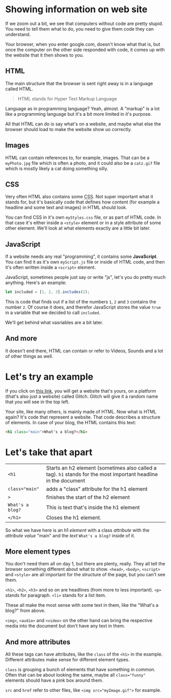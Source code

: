 # Showing information on web site

If we zoom out a bit, we see that computers without code are pretty stupid. You need to tell them what to do, you need to give them code they can understand.

Your browser, when you enter google.com, doesn't know what that is, but once the computer on the other side responded with code, it comes up with the website that it then shows to you.

## HTML

The main structure that the browser is sent right away is in a language called HTML.

> HTML stands for Hyper Text Markup Language

Language as in programming language? Yeah, almost. A "markup" is a lot like a programming language but it's a bit more limited in it's purpose.

All that HTML can do is say what's on a website, and maybe what else the browser should load to make the website show uo correctly.

## Images

HTML can contain references to, for example, images. That can be a `myPhoto.jpg` file which is often a photo, and it could also be a `catz.gif` file which is mostly likely a cat doing something silly.

## CSS

Very often HTML also contains some <abbr title="Cascading Style Sheets">CSS</abbr>. Not super important what it stands for, but it's basically code that defines how content (for example a headline and some text and images) in HTML should look.

You can find CSS in it's own `myStyles.css` file, or as part of HTML code. In that case it's either inside a `<style>` element or in a style attribute of some other element. We'll look at what elements exactly are a little bit later.

## JavaScript

If a website needs any real "programming", it contains some **JavaScript**. You can find it as it's own `myScript.js` file or inside of HTML code, and then it's often written inside a `<script>` element.

JavaScript, sometimes people just say or write "js", let's you do pretty much anything. Here's an example:

```js
let included = [1, 2, 3].includes(2);
```
This is code that finds out if a list of the numbers `1`, `2` and `3` contains the number `2`. Of course it does, and therefor JavaScript stores the value `true` in a variable that we decided to call `included`.

We'll get behind what vasriables are a bit later.

## And more
It doesn't end there, HTML can contain or refer to Videos, Sounds and a lot of other things as well.

# Let's try an example

If you click on [this link](https://glitch.com/edit/#!/remix/empty-blog), you will get a website that's yours, on a platform (that's also just a website) called Glitch. Glitch will give it a random name that you will see in the top left.

Your site, like many others, is mainly made of HTML. Now what is HTML again?
It's code that represent a website. That code describes a structure of elements. In case of your blog, the HTML contains this text:

```html
<h1 class="main">What's a blog?</h1>
```
# Let's take that apart


| | |
| --- | --- |
| `<h1` | Starts an h2 element (sometimes also called a tag). `h1` stands for the most important headline in the document |
| `class="main"` | adds a "class" attribute for the h1 element |
| `>` | finishes the start of the h2 element
| `What's a blog?` | This is text that's inside the h1 element
| `</h1>` | Closes the h1 element.

So what we have here is an h1 *element* with a class *attribute* with the *attribute value* "main" and the *text* `What's a blog?` inside of it.

## More element types

You don't need them all on day 1, but there are plenty, really. They all tell the browser something different about what to show. `<head>`, `<body>`, `<script>` and `<style>` are all important for the structure of the page, but you can't see them.

`<h1>`, `<h2>`, `<h3>` and so on are headlines (from more to less important).
`<p>` stands for paragraph.
`<li>` stands for a list item.

These all make the most sense with some text in them, like the "What's a blog?" from above.

`<img>`, `<audio>` and `<video>` on the other hand can bring the respective media into the document but don't have any text in them.

## And more attributes

All these tags can have attributes, like the `class` of the `<h1>` in the example. Different attributes make sense for different element types.

`class` is grouping a bunch of elements that have something in common. Often that can be about looking the same, maybe all `class="funny"` elements should have a pink box around them.

`src` and `href` refer to other files, like `<img src="myImage.gif">` for example.
